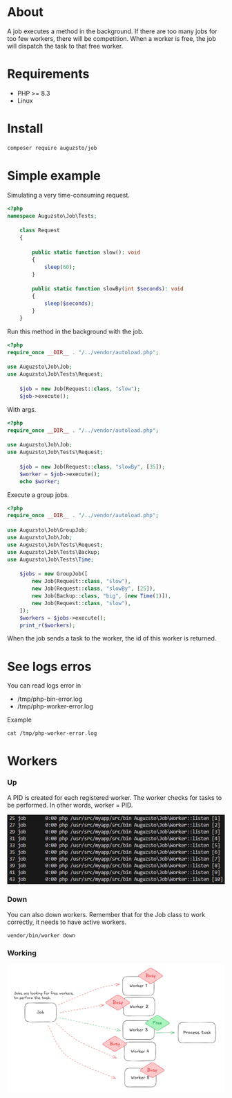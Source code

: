 # About
A job executes a method in the background. If there are too many jobs for too few workers, there will be competition. When a worker is free, the job will dispatch the task to that free worker.

# Requirements
- PHP >= 8.3
- Linux

# Install
```sh
composer require auguzsto/job
```

# Simple example
Simulating a very time-consuming request.
```php
<?php
namespace Auguzsto\Job\Tests;

    class Request 
    {

        public static function slow(): void 
        {
            sleep(60);
        }

        public static function slowBy(int $seconds): void 
        {
            sleep($seconds);
        }
    }
```
Run this method in the background with the job.
```php
<?php
require_once __DIR__ . "/../vendor/autoload.php";

use Auguzsto\Job\Job;
use Auguzsto\Job\Tests\Request;

    $job = new Job(Request::class, "slow");
    $job->execute();
```

With args.
```php
<?php
require_once __DIR__ . "/../vendor/autoload.php";

use Auguzsto\Job\Job;
use Auguzsto\Job\Tests\Request;

    $job = new Job(Request::class, "slowBy", [35]);
    $worker = $job->execute();
    echo $worker;
```
Execute a group jobs.
```php
<?php
require_once __DIR__ . "/../vendor/autoload.php";

use Auguzsto\Job\GroupJob;
use Auguzsto\Job\Job;
use Auguzsto\Job\Tests\Request;
use Auguzsto\Job\Tests\Backup;
use Auguzsto\Job\Tests\Time;

    $jobs = new GroupJob([
        new Job(Request::class, "slow"),
        new Job(Request::class, "slowBy", [25]),
        new Job(Backup::class, "big", [new Time(1)]),
        new Job(Request::class, "slow"),
    ]);
    $workers = $jobs->execute();
    print_r($workers);
```
When the job sends a task to the worker, the id of this worker is returned.

# See logs erros
You can read logs error in 
- /tmp/php-bin-error.log 
- /tmp/php-worker-error.log

Example
```
cat /tmp/php-worker-error.log
```

# Workers
### Up
A PID is created for each registered worker. The worker checks for tasks to be performed. In other words, worker = PID.

<div style="text-align:center">
<img src="https://github.com/auguzsto/job/blob/1.0.0/images/workers.png?raw=true">
</div>

### Down
You can also down workers. Remember that for the Job class to work correctly, it needs to have active workers.
```
vendor/bin/worker down
```

### Working
<div style="text-align:center">
<img src="https://github.com/auguzsto/job/blob/main/images/design.png?raw=true">
</div>